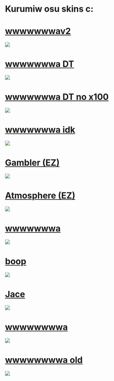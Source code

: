 # Kurumiw osu skins c:

# [wwwwwwwav2](https://www.mediafire.com/file/l0sm8nmwglzw83i/a+kurumi+e+fofa.osk/file)
![](https://osu.ppy.sh/ss/16052662/a6a7)

# [wwwwwwwa DT](https://www.mediafire.com/file/obnkq2ds09aryv7/wwwwwwwa+Dt.osk/file)
![](https://i.fiery.me/VmNdv.jpg)

# [wwwwwwwa DT no x100](https://www.mediafire.com/file/rzuzwe7jbrzuv2h/wwwwwwwa+Dt+sem+x100.osk/file)
![](https://i.fiery.me/VmNdv.jpg)

# [wwwwwwwa idk](https://www.mediafire.com/file/f4255x21cl8oxap/wwwwwwwa+idk.osk/file)
![](https://osu.ppy.sh/ss/16052698/1b71)

# [Gambler (EZ)](https://www.mediafire.com/file/s3trqlcev6e9akv/Gambler.osk/file)
![](https://osu.ppy.sh/ss/16052679/f3da)

# [Atmosphere (EZ)](https://drive.google.com/file/d/19-IbIrPlo6KvO-2g5YHitzaAwq3LNZxH/view)
![](https://skins.osuck.net/uploads/posts/2019-04/1555647233_screenshot3648.jpg)

# [wwwwwwwa](http://www.mediafire.com/file/6sqlgib9nx9gilx/wwwwwwwa.osk/file)
![](https://i.fiery.me/Oa1ip.jpg)

# [boop](https://cdn.discordapp.com/attachments/427214130756452353/697696460267061319/boop.osk)
![](https://osu.ppy.sh/ss/14733957/6cce)

# [Jace](https://www.mediafire.com/file/52vn8vid6hkei41/Jace.osk/file)
![](https://osu.ppy.sh/ss/13484104/3041)

# [wwwwwwwwa](https://i.fiery.me/VlgqZ.osk)
![](https://i.fiery.me/aE83K.jpg)

# [wwwwwwwwa old](https://www.mediafire.com/file/q2o6yw9ygherfmz/wwwwwww.osk/file)
![](https://osu.ppy.sh/ss/16052683/3ca9)

